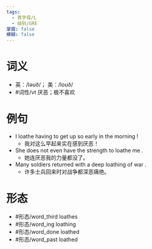 ```yaml
---
tags:
  - 首字母/L
  - 级别/GRE
掌握: false
模糊: false
---
```

# 词义
- 英：/ləʊð/； 美：/loʊð/
- #词性/vt  厌恶；极不喜欢
# 例句
- I loathe having to get up so early in the morning !
	- 我对这么早起来实在感到厌恶！
- She does not even have the strength to loathe me .
	- 她连厌恶我的力量都没了。
- Many soldiers returned with a deep loathing of war .
	- 许多士兵回来时对战争都深恶痛绝。
# 形态
- #形态/word_third loathes
- #形态/word_ing loathing
- #形态/word_done loathed
- #形态/word_past loathed

